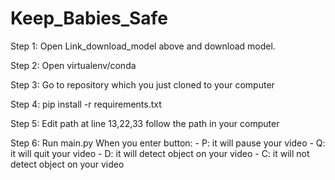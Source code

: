 # Keep_Babies_Safe

Step 1: Open Link_download_model above and download model.

Step 2: Open virtualenv/conda

Step 3: Go to repository which you just cloned to your computer

Step 4: pip install -r requirements.txt

Step 5: Edit path at line 13,22,33 follow the path in your computer

Step 6: Run main.py
    When you enter button:
    - P: it will pause your video
    - Q: it will quit your video
    - D: it will detect object on your video
    - C: it will not detect object on your video
    
